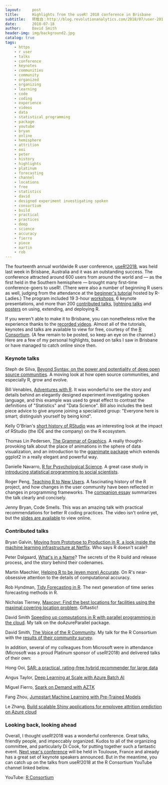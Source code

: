 ```yaml
---
layout:     post
title:      Highlights from the useR! 2018 conference in Brisbane
subtitle:   转载自：http://blog.revolutionanalytics.com/2018/07/user-2018-recap.html
date:       2018-07-18
author:     David Smith
header-img: img/background2.jpg
catalog: true
tags:
    - https
    - r user
    - talks
    - conference
    - keynotes
    - communities
    - community
    - organized
    - organizing
    - learning
    - code
    - coding
    - experience
    - videos
    - data
    - statistical programming
    - package
    - youtube
    - bryan
    - online
    - hemisphere
    - attrition
    - ooi
    - peter
    - history
    - highlights
    - platinum
    - forecasting
    - channel
    - locations
    - free
    - statistics
    - david
    - designed experiment investigating spoken
    - consortium
    - build
    - practical
    - practices
    - deep
    - science
    - accuracy
    - fierro
    - piece
    - martin
    - rob
---
```


The fourteenth annual worldwide R user conference, [useR!2018](https://www.r-project.org/conferences.html), was held last week in Brisbane, Australia and it was an outstanding success. The conference attracted around 600 users from around the world and — as the first held in the Southern hemisphere — brought many first-time conference-goers to useR!. (There were also a number of beginning R users as well, judging from the attendance at the [beginner's tutorial](https://www.youtube.com/watch?v=AmqxVDlfKQY) hosted by R-Ladies.) The program included 19 3-hour [workshops](https://user2018.r-project.org/tutorials), 6 keynote presentations, and more than 200 [contributed talks](https://user2018.r-project.org/schedule), [lightning talks](https://user2018.r-project.org/lightning) and [posters](https://user2018.r-project.org/poster) on using, extending, and deploying R.

If you weren't able to make it to Brisbane, you can nonetheless relive the experience thanks to the [recorded videos](https://www.youtube.com/channel/UC_R5smHVXRYGhZYDJsnXTwg/videos). Almost all of the tutorials, keynotes and talks are available to view for free, courtesy of the [R Consortium](https://www.r-consortium.org/). (A few remain to be posted, so keep an eye on the channel.) Here are a few of my personal highlights, based on talks I saw in Brisbane or have managed to catch online since then.

### Keynote talks

Steph de Silva, [Beyond Syntax: on the power and potentiality of deep open source communities](https://www.youtube.com/watch?v=27FxbDtCFoc). A moving look at how open source communities, and especially R, grow and evolve.

Bill Venables, [Adventures with R](https://www.youtube.com/watch?v=NNCD5g-wI9U). It was wonderful to see the story and details behind an elegantly designed experiment investigating spoken language, and this example was used to great effect to contrast the definitions of "Statistics" and "Data Science". Bill also includes the best piece advice to give anyone joining a specialized group: "Everyone here is smart; distinguish yourself by being kind".

Kelly O'Brian's [short history of RStudio](https://www.youtube.com/watch?v=m1yYu-MmgJw) was an interesting look at the impact of RStudio (the IDE and the company) on the R ecosystem.   

Thomas Lin Pedersen, [The Grammar of Graphics](https://www.youtube.com/watch?v=21ZWDrTukEs). A really thought-provoking talk about the place of animations in the sphere of data visualization, and an introduction to the [gganimate package](https://github.com/thomasp85/gganimate) which extends ggplot2 in a really elegant and powerful way.

Danielle Navarro, [R for Pysychological Science](https://www.youtube.com/watch?v=xFkEbYk0C0Q). A great case study in [introducing statistical programming to social scientists](http://compcogscisydney.org/learning-statistics-with-r).

Roger Peng, [Teaching R to New Users](https://www.youtube.com/watch?v=5033jBHFiHE&feature=youtu.be https://simplystatistics.org/2018/07/12/use-r-keynote-2018/). A fascinating history of the R project, and how changes in the user community have been reflected in changes in programming frameworks. The [companion essay](https://simplystatistics.org/2018/07/12/use-r-keynote-2018) summarizes the talk clearly and concisely.

Jenny Bryan, Code Smells. This was an amazing talk with practical recommendations for better R coding practices. The video isn't online yet, but the [slides are available](https://speakerdeck.com/jennybc/code-smells-and-feels) to view online.

### Contributed talks

Bryan Galvin, [Moving from Prototype to Production in R, a look inside the machine learning infrastructure at Netflix](https://www.youtube.com/watch?v=dLKky1xIxtc). Who says R doesn't scale?

Peter Dalgaard, [What's in a Name](https://www.youtube.com/watch?v=z1vTSdRolgI)? The secrets of the R build and release process, and the story behind their codenames.

Martin Maechler, [Helping R to be (even more) Accurate](https://www.youtube.com/watch?v=3Bu7QUxzIbA). On R's near-obsessive attention to the details of computational accuracy.

Rob Hyndman, [Tidy Forecasting in R](https://www.youtube.com/watch?v=MemnYSGeJ34). The next generation of time series forecasting methods in R. 

Nicholas Tierney, [Maxcovr: Find the best locations for facilities using the maximal covering location problem](https://www.youtube.com/watch?v=sA8ItKmdwjM). Giftastic!

David Smith [Speeding up computations in R with parallel programming in the cloud](https://www.youtube.com/watch?v=x7Kyp4cb7wk). My talk on the doAzureParallel package.

David Smith, [The Voice of the R Community](https://www.youtube.com/watch?v=b_wOnvS1WcA). My talk for the R Consortium with the [results of their community survey](http://blog.revolutionanalytics.com/downloads/Voice%20of%20R%20Community.pdf).

In addition, several of my colleagues from Microsoft were in attendance (Microsoft was a proud Platinum sponsor of useR!2018) and delivered talks of their own:

Hong Ooi, [SAR: a practical, rating-free hybrid recommender for large data](https://www.youtube.com/watch?v=CcbKRJ3QLVQ)

Angus Taylor, [Deep Learning at Scale with Azure Batch AI](https://www.youtube.com/watch?v=ybvONalUorM)

Miguel Fierro, [Spark on Demand with AZTK](https://www.youtube.com/watch?v=zKcL9Y83YgE)

Fang Zhou, [Jumpstart Machine Learning with Pre-Trained Models](https://www.youtube.com/watch?v=PNx6IUvJ1wg)

Le Zhang, [Build scalable Shiny applications for employee attrition prediction on Azure cloud](https://www.youtube.com/watch?v=VbHCtUSnN8o)

### Looking back, looking ahead

Overall, I thought useR!2018 was a wonderful conference. Great talks, friendly people, and impeccably organized. Kudos to all of the organizing committee, and particularly Di Cook, for putting together such a fantastic event. [Next year's conference](http://www.user2019.fr/) will be held in Toulouse, France and already has a great set of keynote speakers announced. But in the meantime, you can catch up on the talks from useR!2018 at the R Consortium YouTube channel linked below.

YouTube: [R Consortium](https://www.youtube.com/channel/UC_R5smHVXRYGhZYDJsnXTwg/videos)
